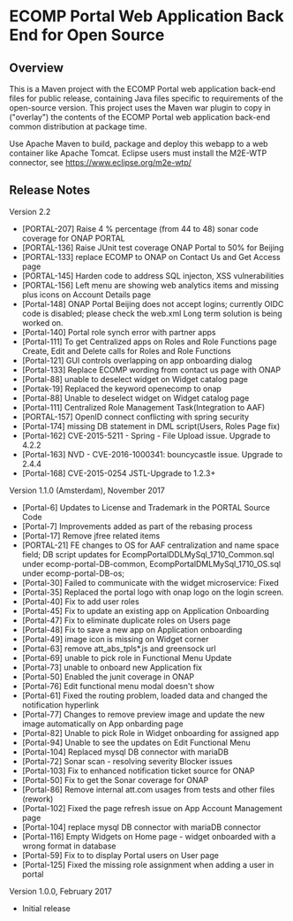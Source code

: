 # ECOMP Portal Web Application Back End for Open Source

## Overview

This is a Maven project with the ECOMP Portal web application back-end files
for public release, containing Java files specific to requirements of the
open-source version.  This project uses the Maven war plugin to copy in
("overlay") the contents of the ECOMP Portal web application back-end
common distribution at package time.

Use Apache Maven to build, package and deploy this webapp to a web container
like Apache Tomcat.  Eclipse users must install the M2E-WTP connector, see 
https://www.eclipse.org/m2e-wtp/

## Release Notes

Version 2.2
- [PORTAL-207] Raise 4 % percentage (from 44 to 48) sonar code coverage for ONAP PORTAL
- [PORTAL-136] Raise JUnit test coverage ONAP Portal to 50% for Beijing 
- [PORTAL-133] replace ECOMP to ONAP on Contact Us and Get Access page
- [PORTAL-145] Harden code to address SQL injecton, XSS vulnerabilities
- [PORTAL-156] Left menu are showing web analytics items and missing plus icons on Account Details page
- [Portal-148] ONAP Portal Beijing does not accept logins; currently OIDC code is disabled; please check the web.xml
  Long term solution is being worked on.
- [Portal-140] Portal role synch error with partner apps
- [Portal-111] To get Centralized apps on Roles and Role Functions page
   Create, Edit and Delete calls for Roles and Role Functions
- [Portal-121] GUI controls overlapping on app onboarding dialog
- [Portal-133] Replace ECOMP wording from contact us page with ONAP
- [Portal-88] unable to deselect widget on Widget catalog page
- [Portak-19] Replaced the keyword openecomp to onap 
- [Portal-88] Unable to deselect widget on Widget catalog page
- [Portal-111] Centralized Role Management Task(Integration to AAF)
- [PORTAL-157] OpenID connect conflicting with spring security
- [Portal-174] missing DB statement in DML script(Users, Roles Page fix)
- [Portal-162] CVE-2015-5211 - Spring - File Upload issue. Upgrade to 4.2.2
- [Portal-163] NVD - CVE-2016-1000341: bouncycastle issue. Upgrade to 2.4.4
- [Portal-168] CVE-2015-0254 JSTL-Upgrade to 1.2.3+

Version 1.1.0 (Amsterdam), November 2017
- [Portal-6] Updates to License and Trademark in the PORTAL Source Code
- [Portal-7] Improvements added as part of the rebasing process
- [Portal-17] Remove jfree related items
- [PORTAL-21] FE changes to OS for AAF centralization and name space field; DB script updates for EcompPortalDDLMySql_1710_Common.sql under ecomp-portal-DB-common, EcompPortalDMLMySql_1710_OS.sql under ecomp-portal-DB-os;
- [Portal-30] Failed to communicate with the widget microservice: Fixed
- [Portal-35] Replaced the portal logo with onap logo on the login screen.
- [Portal-40] Fix to add user roles 
- [Portal-45] Fix to update an existing app on Application Onboarding
- [Portal-47] Fix to eliminate duplicate roles on Users page
- [Portal-48] Fix to save a new app on Application onboarding
- [Portal-49] image icon is missing on Widget corner
- [Portal-63] remove att_abs_tpls*.js and greensock url
- [Portal-69] unable to pick role in Functional Menu Update
- [Portal-73] unable to onboard new Application fix
- [Portal-50] Enabled the junit coverage in ONAP
- [Portal-76] Edit functional menu modal doesn't show
- [Portal-61] Fixed the routing problem, loaded data and changed the notification hyperlink 
- [Portal-77] Changes to remove preview image and update the new image automatically on App onbarding page
- [Portal-82] Unable to pick Role in Widget onboarding for assigned app
- [Portal-94] Unable to see the updates on Edit Functional Menu
- [Portal-104] Replaced mysql DB connector with mariaDB
- [Portal-72] Sonar scan - resolving severity Blocker issues 
- [Portal-103] Fix to enhanced notification ticket source for ONAP
- [Portal-50] Fix to get the Sonar coverage for ONAP
- [Portal-86] Remove internal att.com usages from tests and other files (rework)
- [Portal-102] Fixed the page refresh issue on App Account Management page
- [Portal-104] replace mysql DB connector with mariaDB connector
- [Portal-116] Empty Widgets on Home page - widget onboarded with a wrong format in database
- [Portal-59] Fix to to display Portal users on User page
- [Portal-125] Fixed the missing role assignment when adding a user in portal

Version 1.0.0, February 2017
- Initial release
